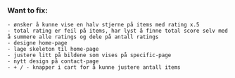 ### Want to fix:
    - ønsker å kunne vise en halv stjerne på items med rating x.5
    - total rating er feil på items, har lyst å finne total score selv med å summere alle ratings og dele på antall ratings
    - designe home-page
    - lage skeleton til home-page
    - justere litt på bildene som vises på specific-page
    - nytt design på contact-page
    - + / - knapper i cart for å kunne justere antall items
